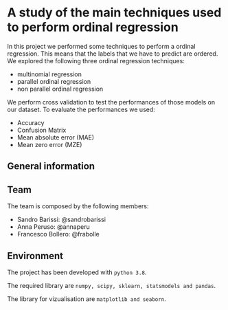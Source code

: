 # A study of the main techniques used to perform ordinal regression

In this project we performed some techniques to perform a ordinal regression. This means that the labels that we have to predict are ordered. 
We explored the following three ordinal regression techniques:
* multinomial regression
* parallel ordinal regression
* non parallel ordinal regression

We perform cross validation to test the performances of those models on our dataset.
To evaluate the performances we used:
* Accuracy
* Confusion Matrix
* Mean absolute error (MAE)
* Mean zero error (MZE)

## General information

## Team
The team is composed by the following members:
* Sandro Barissi: @sandrobarissi
* Anna Peruso: @annaperu
* Francesco Bollero: @frabolle

## Environment
The project has been developed with `python 3.8`.

The required library are `numpy, scipy, sklearn, statsmodels and pandas`.

The library for vizualisation are `matplotlib and seaborn`.
